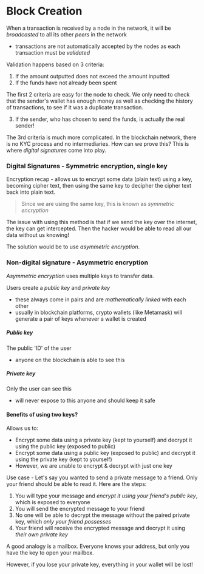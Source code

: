 # Block Creation

When a transaction is received by a node in the network, it will be *broadcasted* to all its other _peers_ in the network
- transactions are not automatically accepted by the nodes as each transaction must be _validated_

Validation happens based on 3 criteria:
1) If the amount outputted does not exceed the amount inputted
2) If the funds have not already been spent

The first 2 criteria are easy for the node to check. We only need to check that the sender's wallet has enough money as well as checking the history of transactions, to see if it was a duplicate transaction.

3) If the sender, who has chosen to send the funds, is actually the real sender!

The 3rd criteria is much more complicated. In the blockchain network, there is no KYC process and no intermediaries. How can we prove this? This is where *digital signatures* come into play.

### Digital Signatures - Symmetric encryption, single key

Encryption recap - allows us to encrypt some data (plain text) using a key, becoming cipher text, then using the same key to decipher the cipher text back into plain text.

> Since we are using the same key, this is known as _symmetric encryption_

The issue with using this method is that if we send the key over the internet, the key can get intercepted. Then the hacker would be able to read all our data without us knowing!

The solution would be to use *asymmetric encryption*.

### Non-digital signature - Asymmetric encryption

*Asymmetric encryption* uses multiple keys to transfer data.

Users create a *public key* and *private key*
- these always come in pairs and are _mathematically linked_ with each other
- usually in blockchain platforms, crypto wallets (like Metamask) will generate a pair of keys whenever a wallet is created

##### Public key

The public 'ID' of the user
- anyone on the blockchain is able to see this

##### Private key
Only the user can see this
- will never expose to this anyone and should keep it safe

#### Benefits of using two keys?

Allows us to:
- Encrypt some data using a private key (kept to yourself) and decrypt it using the public key (exposed to public)
- Encrypt some data using a public key (exposed to public) and decrypt it using the private key (kept to yourself)
- However, we are unable to encrypt & decrypt with just one key

Use case - Let's say you wanted to send a private message to a friend. Only your friend should be able to read it. Here are the steps:

1) You will type your message and *encrypt it using your friend's public key*, which is exposed to everyone
2) You will send the encrypted message to your friend
3) No one will be able to decrypt the message without the paired private key, which *only your friend possesses*
4) Your friend will receive the encrypted message and decrypt it using *their own private key*

A good analogy is a mailbox. Everyone knows your address, but only you have the key to open your mailbox.

However, if you lose your private key, everything in your wallet will be lost!

